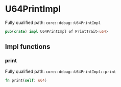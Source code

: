 # U64PrintImpl

Fully qualified path: `core::debug::U64PrintImpl`

```rust
pub(crate) impl U64PrintImpl of PrintTrait<u64>
```

## Impl functions

### print

Fully qualified path: `core::debug::U64PrintImpl::print`

```rust
fn print(self: u64)
```


